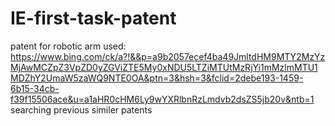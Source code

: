# IE-first-task-patent
patent for robotic arm
used: https://www.bing.com/ck/a?!&&p=a9b2057ecef4ba49JmltdHM9MTY2MzYzMjAwMCZpZ3VpZD0yZGViZTE5My0xNDU5LTZiMTUtMzRjYi1mMzlmMTU1MDZhY2UmaW5zaWQ9NTE0OA&ptn=3&hsh=3&fclid=2debe193-1459-6b15-34cb-f39f15506ace&u=a1aHR0cHM6Ly9wYXRlbnRzLmdvb2dsZS5jb20v&ntb=1 searching previous similer patents 
